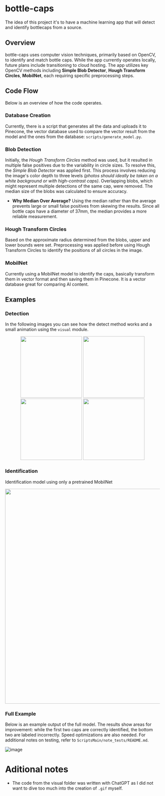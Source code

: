 # bottle-caps

The idea of this project it's to have a machine learning app that will detect and identify bottlecaps from a source.

## Overview

bottle-caps uses computer vision techniques, primarily based on OpenCV, to identify and match bottle caps. While the app currently operates locally, future plans include transitioning to cloud hosting. The app utilizes key OpenCV methods including **Simple Blob Detector**, **Hough Transform Circles**, **MobilNet**, each requiring specific preprocessing steps.

## Code Flow

Below is an overview of how the code operates.

### Database Creation

Currently, there is a script that generates all the data and uploads it to Pinecone, the vector database used to compare the vector result from the model and the ones from the database: `scripts/generate_model.py`.

### Blob Detection

Initially, the _Hough Transform Circles_ method was used, but it resulted in multiple false positives due to the variability in circle sizes. To resolve this, the _Simple Blob Detector_ was applied first. This process involves reducing the image's color depth to three levels _(photos should ideally be taken on a white background or with high-contrast caps)_. Overlapping blobs, which might represent multiple detections of the same cap, were removed. The median size of the blobs was calculated to ensure accuracy.

- **Why Median Over Average?** Using the median rather than the average prevents large or small false positives from skewing the results. Since all bottle caps have a diameter of 37mm, the median provides a more reliable measurement.

### Hough Transform Circles

Based on the approximate radius determined from the blobs, upper and lower bounds were set. Preprocessing was applied before using Hough Transform Circles to identify the positions of all circles in the image.

### MobilNet

Currently using a MobilNet model to identify the caps, basically transform them in vector format and then saving them in Pinecone. It is a vector database great for comparing AI content.

## Examples

### Detection

In the following images you can see how the detect method works and a small animation using the `visual` module.

<p align="center">
  <img src="https://github.com/user-attachments/assets/f5c6f3d3-348b-421b-9fcc-b9d8bd5354fb" width="200" />
  <img src="https://github.com/user-attachments/assets/c76a0694-b93e-405a-bb97-62de10ad9b26" width="200" />
  <img src="https://github.com/user-attachments/assets/5cef7d52-1785-4f36-aaac-e2213f0271b0" width="200" />
  <img src="https://github.com/user-attachments/assets/65d7d827-dc37-469c-8a43-fda371dde82b" width="200" />
</p>

### Identification
Identification model using only a pretrained MobilNet
<p align="center">
  <img src="https://github.com/user-attachments/assets/fe085892-0d36-4e2c-a0c3-02c309042f55" width="700" />
</p>

### Full Example

Below is an example output of the full model. The results show areas for improvement: while the first two caps are correctly identified, the bottom two are labeled incorrectly. Speed optimizations are also needed. For additional notes on testing, refer to `ScriptsMain/note_tests/README.md`.

![image](https://user-images.githubusercontent.com/51784809/232329262-603f6ff8-a1df-423a-bb16-22454085e084.png)

# Aditional notes

- The code from the visual folder was written with ChatGPT as I did not want to dive too much into the creation of `.gif` myself.
